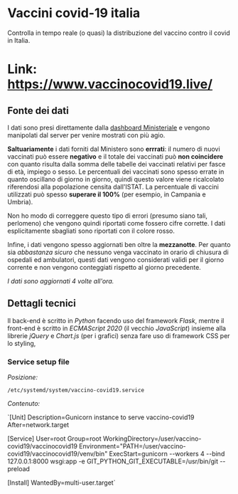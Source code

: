 # Vaccini covid-19 italia
Controlla in tempo reale (o quasi) la distribuzione del vaccino contro il covid in Italia.

# Link: https://www.vaccinocovid19.live/

## Fonte dei dati
I dati sono presi direttamente dalla [dashboard Ministeriale](https://app.powerbi.com/view?r=eyJrIjoiMzg4YmI5NDQtZDM5ZC00ZTIyLTgxN2MtOTBkMWM4MTUyYTg0IiwidCI6ImFmZDBhNzVjLTg2NzEtNGNjZS05MDYxLTJjYTBkOTJlNDIyZiIsImMiOjh9) e vengono manipolati dal server per venire mostrati con più agio.

**Saltuariamente** i dati forniti dal Ministero sono **errrati**: il numero di nuovi vaccinati può essere **negativo** e il totale dei vaccinati può **non coincidere** con quanto risulta dalla somma delle tabelle dei vaccinati relativi per fasce di età, impiego o sesso. Le percentuali dei vaccinati sono spesso errate in quanto oscillano di giorno in giorno, quindi questo valore viene ricalcolato riferendosi alla popolazione censita dall'ISTAT. La percentuale di vaccini utilizzati può spesso **superare il 100%** (per esempio, in Campania e Umbria).

Non ho modo di correggere questo tipo di errori (presumo siano tali, perlomeno) che vengono quindi riportati come fossero cifre corrette. I dati esplicitamente sbagliati sono riportati con il colore rosso.

Infine, i dati vengono spesso aggiornati ben oltre la **mezzanotte**. Per quanto sia *abbastanza sicuro* che nessuno venga vaccinato in orario di chiusura di ospedali ed ambulatori, questi dati vengono considerati validi per il giorno corrente e non vengono conteggiati rispetto al giorno precedente.

*I dati sono aggiornati 4 volte all'ora.*

## Dettagli tecnici
Il back-end è scritto in *Python* facendo uso del framework *Flask*, mentre il front-end è scritto in *ECMAScript 2020* (il vecchio *JavaScript*) insieme alla librerie *jQuery* e *Chart.js* (per i grafici) senza fare uso di framework CSS per lo styling,

### Service setup file
*Posizione:*

`/etc/systemd/system/vaccino-covid19.service`

*Contenuto:*

`[Unit]
Description=Gunicorn instance to serve vaccino-covid19
After=network.target

[Service]
User=root
Group=root
WorkingDirectory=/user/vaccino-covid19/vaccinocovid19
Environment="PATH=/user/vaccino-covid19/vaccinocovid19/venv/bin"
ExecStart=gunicorn --workers 4 --bind 127.0.0.1:8000 wsgi:app -e GIT_PYTHON_GIT_EXECUTABLE=/usr/bin/git --preload

[Install]
WantedBy=multi-user.target`
